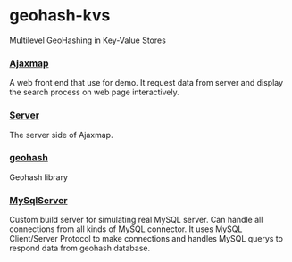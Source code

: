 # geohash-kvs
Multilevel GeoHashing in Key-Value Stores

### [Ajaxmap](./ajaxmap)

A web front end that use for demo. It request data from server and display the search process on web page interactively.

### [Server](./server)

The server side of Ajaxmap.

### [geohash](./geohash)

Geohash library

### [MySqlServer](./MySqlServer)

Custom build server for simulating real MySQL server. Can handle all connections from all kinds of MySQL connector. It uses MySQL Client/Server Protocol to make connections and handles MySQL querys to respond data from geohash database.